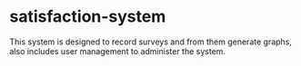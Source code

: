 # satisfaction-system
This system is designed to record surveys and from them generate graphs, also includes user management to administer the system.
